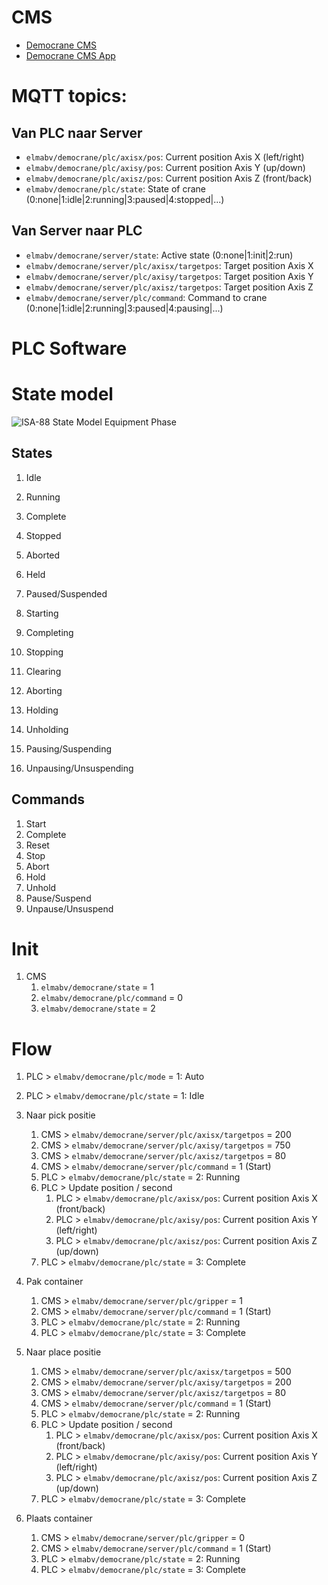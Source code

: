 


# CMS

- [Democrane CMS](https://elmabv.aliconnect.nl/democrane/cms/index.html)
- [Democrane CMS App](https://elmabv.aliconnect.nl/democrane/cms/app/index.html)

# MQTT topics:

## Van PLC naar Server

- `elmabv/democrane/plc/axisx/pos`: Current position Axis X (left/right)
- `elmabv/democrane/plc/axisy/pos`: Current position Axis Y (up/down)
- `elmabv/democrane/plc/axisz/pos`: Current position Axis Z (front/back)
- `elmabv/democrane/plc/state`: State of crane (0:none|1:idle|2:running|3:paused|4:stopped|...)

## Van Server naar PLC

- `elmabv/democrane/server/state`: Active state (0:none|1:init|2:run)
- `elmabv/democrane/server/plc/axisx/targetpos`: Target position Axis X
- `elmabv/democrane/server/plc/axisy/targetpos`: Target position Axis Y
- `elmabv/democrane/server/plc/axisz/targetpos`: Target position Axis Z
- `elmabv/democrane/server/plc/command`: Command to crane (0:none|1:idle|2:running|3:paused|4:pausing|...)

# PLC Software

# State model

![ISA-88 State Model Equipment Phase](https://aliconnect.nl/assets/image/isa88-state-model-unit.png)

## States

1. Idle
1. Running
1. Complete
1. Stopped
1. Aborted
1. Held
1. Paused/Suspended

1. Starting
1. Completing
1. Stopping
1. Clearing
1. Aborting
1. Holding
1. Unholding
1. Pausing/Suspending
1. Unpausing/Unsuspending

## Commands

1. Start
1. Complete
1. Reset
1. Stop
1. Abort
1. Hold
1. Unhold
1. Pause/Suspend
1. Unpause/Unsuspend

# Init

1. CMS
    1. `elmabv/democrane/state` = 1    
    1. `elmabv/democrane/plc/command` = 0
    1. `elmabv/democrane/state` = 2

# Flow

1. PLC > `elmabv/democrane/plc/mode` = 1: Auto

1. PLC > `elmabv/democrane/plc/state` = 1: Idle

1. Naar pick positie
    1. CMS > `elmabv/democrane/server/plc/axisx/targetpos` = 200
    1. CMS > `elmabv/democrane/server/plc/axisy/targetpos` = 750
    1. CMS > `elmabv/democrane/server/plc/axisz/targetpos` = 80
    1. CMS > `elmabv/democrane/server/plc/command` = 1 (Start)
    1. PLC > `elmabv/democrane/plc/state` = 2: Running
    1. PLC > Update position / second
        1. PLC > `elmabv/democrane/plc/axisx/pos`: Current position Axis X (front/back)
        1. PLC > `elmabv/democrane/plc/axisy/pos`: Current position Axis Y (left/right)
        1. PLC > `elmabv/democrane/plc/axisz/pos`: Current position Axis Z (up/down)
    1. PLC > `elmabv/democrane/plc/state` = 3: Complete

1. Pak container
    1. CMS > `elmabv/democrane/server/plc/gripper` = 1
    1. CMS > `elmabv/democrane/server/plc/command` = 1 (Start)
    1. PLC > `elmabv/democrane/plc/state` = 2: Running
    1. PLC > `elmabv/democrane/plc/state` = 3: Complete

1. Naar place positie
    1. CMS > `elmabv/democrane/server/plc/axisx/targetpos` = 500
    1. CMS > `elmabv/democrane/server/plc/axisy/targetpos` = 200
    1. CMS > `elmabv/democrane/server/plc/axisz/targetpos` = 80
    1. CMS > `elmabv/democrane/server/plc/command` = 1 (Start)
    1. PLC > `elmabv/democrane/plc/state` = 2: Running
    1. PLC > Update position / second
        1. PLC > `elmabv/democrane/plc/axisx/pos`: Current position Axis X (front/back)
        1. PLC > `elmabv/democrane/plc/axisy/pos`: Current position Axis Y (left/right)
        1. PLC > `elmabv/democrane/plc/axisz/pos`: Current position Axis Z (up/down)
    1. PLC > `elmabv/democrane/plc/state` = 3: Complete

1. Plaats container
    1. CMS > `elmabv/democrane/server/plc/gripper` = 0
    1. CMS > `elmabv/democrane/server/plc/command` = 1 (Start)
    1. PLC > `elmabv/democrane/plc/state` = 2: Running
    1. PLC > `elmabv/democrane/plc/state` = 3: Complete


